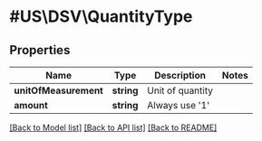# #US\DSV\QuantityType

## Properties

Name | Type | Description | Notes
------------ | ------------- | ------------- | -------------
**unitOfMeasurement** | **string** | Unit of quantity |
**amount** | **string** | Always use '1' |


[[Back to Model list]](../) [[Back to API list]](../../Api/US/DSV) [[Back to README]](../../README.md)
